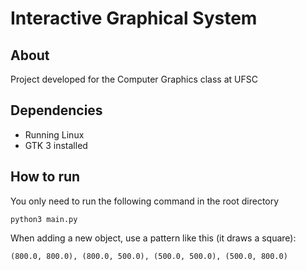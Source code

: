 # Interactive Graphical System

## About

Project developed for the Computer Graphics class at UFSC

## Dependencies

- Running Linux
- GTK 3 installed

## How to run

You only need to run the following command in the root directory
```
python3 main.py
```

When adding a new object, use a pattern like this (it draws a square):

```
(800.0, 800.0), (800.0, 500.0), (500.0, 500.0), (500.0, 800.0)
```